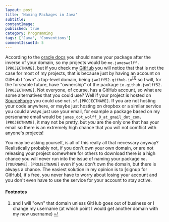 ```yaml
---
layout: post
title: 'Naming Packages in Java'
subtitle: 
contentImage: 
published: true
category: Programming
tags: ['Java', 'Conventions']
commentIssueId: 5
---
```

According to the [oracle docs](https://docs.oracle.com/javase/tutorial/java/package/namingpkgs.html) you should name your package after the inverse of your domain, so my projects would be `me.jameswolff.[PROJECTNAME]`, but if you check my [GitHub](https://github.com/jwolff52) you will notice that that is not the case for most of my projects, that is because just by having an account on GitHub I "own" a top-level domain, being `jwolff52.github.io`<sup><a class="anchor" name="cont-1" href="#fn-1">[1]</a></sup> so I will, for the forseable future, have "ownership" of the package `io.github.jwolff52.[PROJECTNAME]`. Not everyone, of course, has a GitHub account, so what are some alternatives that you could use? Well if your project is hosted on [SourceForge](http://sourceforge.net) you could use `net.sf.[PROJECTNAME]`. If you are not hosting your code anywhere, or maybe just hosting on dropbox or a similar service you could always just use your email, for example a package based on my personame email would be `james_dot_wolff_0_at_gmail_dot_com.[PROJECTNAME]`, it may not be pretty, but *you* are the only one that has your email so there is an extremely high chance that you will not comflict with anyone's projects!

You may be asking yourself, is all of this really all that necessary anyway? Realistically probably not, if you don't own your own domain, or are not releasing your project somewhere for others to download there is a high chance you will never run into the issue of naming your package `me.[YOURNAME].[PROJECTNAME]` even if you don't own the domain, but there is always a chance. The easiest solution in my opinion is to [signup for GitHub], it's free, you never have to worry about losing your account and you don't even have to use the service for your account to stay active.

<h4>Footnotes</h4>
<ol class="footnotes">
  <li>and I will "own" that domain unless GitHub goes out of business or I change my username (at which point I would get another domain with my new username) <a class="anchor" name="fn-1" href="#cont-1">↵</a></li>
</ol>
